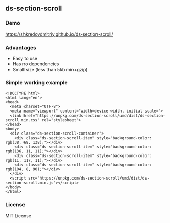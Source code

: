## ds-section-scroll


### Demo
https://shkredovdmitriy.github.io/ds-section-scroll/


### Advantages
- Easy to use
- Has no dependencies </br>
- Small size (less than 5kb min+gzip)


### Simple working example
```
<!DOCTYPE html>
<html lang="en">
<head>
  <meta charset="UTF-8">
  <meta name="viewport" content="width=device-width, initial-scale=">
  <link href="https://unpkg.com/ds-section-scroll/umd/dist/ds-section-scroll.min.css" rel="stylesheet">
</head>
<body>
  <div class="ds-section-scroll-container">
    <div class="ds-section-scroll-item" style="background-color: rgb(38, 68, 138);"></div>
    <div class="ds-section-scroll-item" style="background-color: rgb(136, 11, 11);"></div>
    <div class="ds-section-scroll-item" style="background-color: rgb(11, 117, 11);"></div>
    <div class="ds-section-scroll-item" style="background-color: rgb(104, 8, 90);"></div>
  </div>  
  <script src="https://unpkg.com/ds-section-scroll/umd/dist/ds-section-scroll.min.js"></script>
</body>
</html>
```

### License
MIT License
